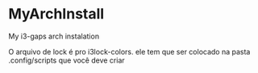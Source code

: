 # MyArchInstall
My i3-gaps arch instalation


O arquivo de lock é pro i3lock-colors. ele tem que ser colocado na pasta .config/scripts que você deve criar
